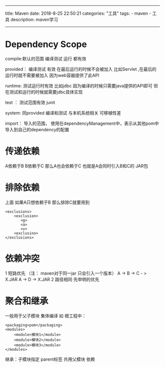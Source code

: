 ﻿---

title: Maven
date: 2018-8-25 22:50:21
categories: "工具"
tags:
    - maven
    - 工具
description: maven学习

---


# Dependency Scope
compile:默认的范围  编译测试 运行 都有效



provided： 编译测试 有效 在最后运行的时候不会被加入  比如Servlet ,在最后的运行时就不需要被加入 因为web容器提供了此API

runtime:   测试运行时有效 比如jdbc 因为编译的时候只需要java提供的API即可  但在测试和运行的时候就需要jdbc具体实现


test ：   测试范围有效   junit


system:  同provided  编译和测试    与本机系统相关  可移植性差


import：   导入的范围， 使用在dependencyManagement中，表示从其他pom中 导入到自己的dependency的配置

# 传递依赖
A依赖于B   B依赖于C  那么A也会依赖于C 也就是A会同时引入B和C的 JAR包
# 排除依赖
上面 如果A只想依赖于B 那么排除C就要用到
```
<exclusions>
    <exclusion>
       <g>
       <a>
       <v>
    <exclusino>
</exclusions>
```
# 依赖冲突
1 短路优先 （注： maven对于同一jar 只会引入一个版本）
  A -> B -> C - > X.JAR
  A -> D -> X.JAR
2 路径相同  先申明的优先
# 聚合和继承
一般用于父子模块   集体编译
如 根工程中：
```
<packaging>pom</packaging>
<modules>
    <module>模块1</module>
    <module>模块2</module>
    <module>模块3</module>
</modules>
```

继承：子模块指定  parent标签 共用父模块 依赖





